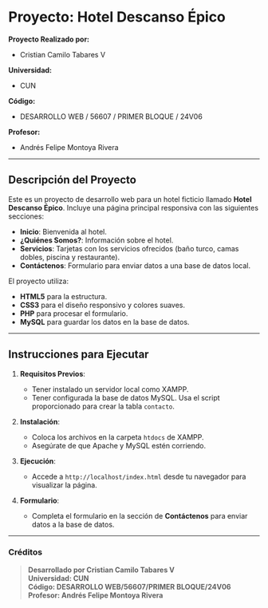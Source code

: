 # Proyecto: Hotel Descanso Épico

**Proyecto Realizado por:**
- Cristian Camilo Tabares V

**Universidad:**
- CUN

**Código:**
- DESARROLLO WEB / 56607 / PRIMER BLOQUE / 24V06

**Profesor:**
- Andrés Felipe Montoya Rivera

---

## Descripción del Proyecto

Este es un proyecto de desarrollo web para un hotel ficticio llamado **Hotel Descanso Épico**. 
Incluye una página principal responsiva con las siguientes secciones:
- **Inicio**: Bienvenida al hotel.
- **¿Quiénes Somos?**: Información sobre el hotel.
- **Servicios**: Tarjetas con los servicios ofrecidos (baño turco, camas dobles, piscina y restaurante).
- **Contáctenos**: Formulario para enviar datos a una base de datos local.

El proyecto utiliza:
- **HTML5** para la estructura.
- **CSS3** para el diseño responsivo y colores suaves.
- **PHP** para procesar el formulario.
- **MySQL** para guardar los datos en la base de datos.

---

## Instrucciones para Ejecutar

1. **Requisitos Previos**:
   - Tener instalado un servidor local como XAMPP.
   - Tener configurada la base de datos MySQL. Usa el script proporcionado para crear la tabla `contacto`.

2. **Instalación**:
   - Coloca los archivos en la carpeta `htdocs` de XAMPP.
   - Asegúrate de que Apache y MySQL estén corriendo.

3. **Ejecución**:
   - Accede a `http://localhost/index.html` desde tu navegador para visualizar la página.

4. **Formulario**:
   - Completa el formulario en la sección de **Contáctenos** para enviar datos a la base de datos.

---

### Créditos

> **Desarrollado por Cristian Camilo Tabares V**  
> **Universidad: CUN**  
> **Código: DESARROLLO WEB/56607/PRIMER BLOQUE/24V06**  
> **Profesor: Andrés Felipe Montoya Rivera**  
